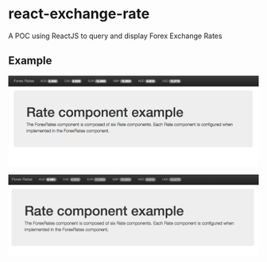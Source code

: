 # react-exchange-rate

A POC using ReactJS to query and display Forex Exchange Rates

## Example


![Alt text](allFresh.png?raw=true "allFresh")

![Alt text](oneFresh.png?raw=true "oneFresh")
